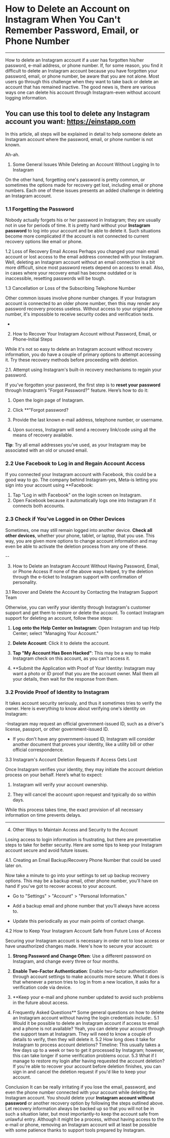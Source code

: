 # How to Delete an Account on Instagram When You Can't Remember Password, Email, or Phone Number 

---

How to delete an Instagram account if a user has forgotten his/her password, e-mail address, or phone number. If, for some reason, you find it difficult to delete an Instagram account because you have forgotten your password, email, or phone number, be aware that you are not alone. Most users go through this challenge when they want to take back or delete an account that has remained inactive. The good news is, there are various ways one can delete his account through Instagram-even without account logging information.

## You can use this tool to delete any Instagram account you want: https://einstapp.com

In this article, all steps will be explained in detail to help someone delete an Instagram account where the password, email, or phone number is not known.

Ah-ah.

1. Some General Issues While Deleting an Account Without Logging In to Instagram

On the other hand, forgetting one's password is pretty common, or sometimes the options made for recovery get lost, including email or phone numbers. Each one of these issues presents an added challenge in deleting an Instagram account.

### **1.1 Forgetting the Password**

Nobody actually forgets his or her password in Instagram; they are usually not in use for periods of time. It is pretty hard without your **Instagram password** to log into your account and be able to delete it. Such situations become more complicated if the account is not connected to current recovery options like email or phone.

1.2 Loss of Recovery Email Access
Perhaps you changed your main email account or lost access to the email address connected with your Instagram. Well, deleting an Instagram account without an email connection is a bit more difficult, since most password resets depend on access to email. Also, in cases where your recovery email has become outdated or is inaccessible, resetting passwords will be tough.

1.3 Cancellation or Loss of the Subscribing Telephone Number

Other common issues involve phone number changes. If your Instagram account is connected to an older phone number, then this may render any password recovery process useless. Without access to your original phone number, it's impossible to receive security codes and verification texts.

-

2. How to Recover Your Instagram Account without Password, Email, or Phone-Initial Steps

While it's not so easy to delete an Instagram account without recovery information, you do have a couple of primary options to attempt accessing it. Try these recovery methods before proceeding with deletion.

2.1. Attempt using Instagram's built-in recovery mechanisms to regain your password.

If you’ve forgotten your password, the first step is to **reset your password** through Instagram’s "Forgot Password?" feature. Here’s how to do it:

1. Open the login page of Instagram.

2. Click **"Forgot password?
3. Provide the last known e-mail address, telephone number, or username.
4. Upon success, Instagram will send a recovery link/code using all the means of recovery available.

**Tip**: Try all email addresses you’ve used, as your Instagram may be associated with an old or unused email.

### **2.2 Use Facebook to Log in and Regain Account Access**

If you connected your Instagram account with Facebook, this could be a good way to go. The company behind Instagram-yes, Meta-is letting you sign into your account using **Facebook:

1. Tap "Log in with Facebook" on the login screen on Instagram.
2. Open Facebook because it automatically logs one into Instagram if it connects both accounts.

### **2.3 Check if You’ve Logged in on Other Devices**
Sometimes, one may still remain logged into another device. **Check all other devices**, whether your phone, tablet, or laptop, that you use. This way, you are given more options to change account information and may even be able to activate the deletion process from any one of these.

--

3. How to Delete an Instagram Account Without Having Password, Email, or Phone Access
If none of the above ways helped, try the deletion through the e-ticket to Instagram support with confirmation of personality.

3.1 Recover and Delete the Account by Contacting the Instagram Support Team

Otherwise, you can verify your identity through Instagram's customer support and get them to restore or delete the account. To contact Instagram support for deleting an account, follow these steps:

1. **Log onto the Help Center on Instagram**: Open Instagram and tap Help Center; select "Managing Your Account."

2. **Delete Account**: Click it to delete the account.

3. **Tap "My Account Has Been Hacked"**: This may be a way to make Instagram check on this account, as you can't access it.

4. **Submit the Application with Proof of Your Identity: Instagram may want a photo or ID proof that you are the account owner. Mail them all your details, then wait for the response from them.

### **3.2 Provide Proof of Identity to Instagram**

It takes account security seriously, and thus it sometimes tries to verify the owner. Here is everything to know about verifying one's identity on Instagram:

-Instagram may request an official government-issued ID, such as a driver's license, passport, or other government-issued ID.

- If you don't have any government-issued ID, Instagram will consider another document that proves your identity, like a utility bill or other official correspondence.

3.3 Instagram's Account Deletion Requests if Access Gets Lost

Once Instagram verifies your identity, they may initiate the account deletion process on your behalf. Here’s what to expect:

1. Instagram will verify your account ownership.

2. They will cancel the account upon request and typically do so within days.

While this process takes time, the exact provision of all necessary information on time prevents delays.

---

4. Other Ways to Maintain Access and Security to the Account

Losing access to login information is frustrating, but there are preventative steps to take for better security. Here are some tips to keep your Instagram account secure and avoid future issues.

4.1. Creating an Email Backup/Recovery Phone Number that could be used later on.

Now take a minute to go into your settings to set up backup recovery options. This may be a backup email, other phone number, you'll have on hand if you've got to recover access to your account.

- Go to "Settings" > "Account" > "Personal Information."

- Add a backup email and phone number that you’ll always have access to.

- Update this periodically as your main points of contact change.

4.2 How to Keep Your Instagram Account Safe from Future Loss of Access

Securing your Instagram account is necessary in order not to lose access or have unauthorized changes made. Here's how to secure your account:

1. **Strong Password and Change Often**: Use a different password on Instagram, and change every three or four months.

2. **Enable Two-Factor Authentication**: Enable two-factor authentication through account settings to make accounts more secure. What it does is that whenever a person tries to log in from a new location, it asks for a verification code via device.

3. **Keep your e-mail and phone number updated to avoid such problems in the future about access.

5. Frequently Asked Questions** Some general questions on how to delete an Instagram account without having the login credentials include:. 5.1 Would it be possible to delete an Instagram account if access to email and a phone is not available? Yeah, you can delete your account through the support team at Instagram. They will need to know a couple of details to verify, then they will delete it. 5.2 How long does it take for Instagram to process account deletions? Timeline: This usually takes a few days up to a week or two to get it processed by Instagram; however, this can take longer if some verification problems occur. 5.3 What if I manage to restore my login after having requested the account deletion? If you're able to recover your account before deletion finishes, you can sign in and cancel the deletion request if you'd like to keep your account.

 Conclusion It can be really irritating if you lose the email, password, and even the phone number connected with your account while deleting the Instagram account. You should delete your **Instagram account without password** or another recovery option by following the steps outlined above. Let recovery information always be backed up so that you will not be in such a situation later, but most importantly-to keep the account safe from unlawful entry. Although it might be a process, without having access to the e-mail or phone, removing an Instagram account will at least be possible with some patience thanks to support tools prepared by Instagram.
